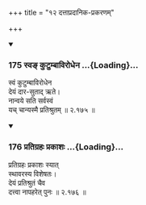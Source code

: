 +++
title = "१२ दत्ताप्रदानिक-प्रकरणम्"

+++

<div class="js_include" includetitle="true" newlevelforh1="3" unfilled url="/kalpAntaram/smRtiH/yAjJNavalkyaH/mUlam/02_vyavahAraH/12_dattApradAnika-prakaraNam/175_sva~N_kuTumbAvirodhena.md">
<details open><summary><h3>175 स्वङ् कुटुम्बाविरोधेन ...{Loading}...</h3></summary>

स्वं कुटुम्बाविरोधेन  
देयं दार-सुताद् ऋते।  
नान्वये सति सर्वस्वं  
यच् चान्यस्मै प्रतिश्रुतम्  ॥ २.१७५ ॥
</details>
</div>
<div class="js_include" includetitle="true" newlevelforh1="3" unfilled url="/kalpAntaram/smRtiH/yAjJNavalkyaH/mUlam/02_vyavahAraH/12_dattApradAnika-prakaraNam/176_pratigrahaH_prakAshaH.md">
<details open><summary><h3>176 प्रतिग्रहः प्रकाशः ...{Loading}...</h3></summary>

प्रतिग्रहः प्रकाशः स्यात्  
स्थावरस्य विशेषतः।  
देयं प्रतिश्रुतं चैव  
दत्त्वा नापहरेत् पुनः  ॥ २.१७६ ॥
</details>
</div>

